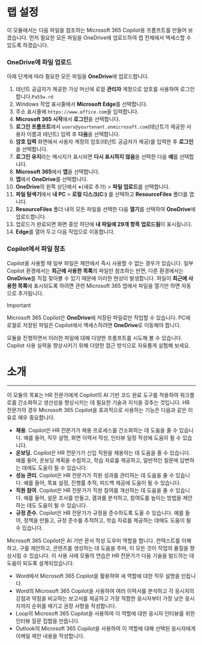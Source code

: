 # 랩 설정

이 모듈에서는 다음 파일을 참조하는 Microsoft 365 Copilot용 프롬프트를 만들어 보겠습니다. 먼저 필요한 모든 파일을 OneDrive에 업로드하여 랩 전체에서 액세스할 수 있도록 하겠습니다.


### OneDrive에 파일 업로드

아래 단계에 따라 필요한 모든 파일을 **OneDrive**에 업로드합니다.

1. 테넌트 공급자가 제공한 가상 머신에 로컬 **관리자** 계정으로 암호를 사용하여 로그인합니다.`Pa55w.rd`
2. Windows 작업 표시줄에서 **Microsoft Edge**를 선택합니다.
3. 주소 표시줄에 `https://www.office.com`을 입력합니다.
4. **Microsoft 365 시작**에서 **로그인**을 선택합니다.
5. **로그인 프롬프트**에서 `userx@yourtenant.onmicrosoft.com`(테넌트가 제공한 사용자 이름과 테넌트) 입력 후 **다음**을 선택합니다.
6. **암호 입력** 화면에서 사용자 계정의 암호(테넌트 공급자가 제공)를 입력한 후 **로그인**을 선택합니다.
7. **로그인 유지**라는 메시지가 표시되면 **다시 표시하지 않음**을 선택한 다음 **예**를 선택합니다.
8. **Microsoft 365**에서 **앱**을 선택합니다.
9. **앱**에서 **OneDrive**를 선택합니다.
10. **OneDrive**의 왼쪽 상단에서 **+**(새로 추가) > **파일 업로드**를 선택합니다.
11. **파일 탐색기**에서 **내 PC** > **로컬 디스크(C:)** 를 선택하고 **ResourceFiles** 폴더를 엽니다.
12. **ResourceFiles** 폴더 내의 모든 파일을 선택한 다음 **열기**를 선택하여 **OneDrive**에 업로드합니다.
13. 업로드가 완료되면 화면 중앙 하단에 **내 파일에 29개 항목 업로드됨**이 표시됩니다.
14. **Edge**를 열어 두고 다음 작업으로 이동합니다.

### Copilot에서 파일 참조

Copilot을 사용할 때 일부 파일은 제안에서 즉시 사용할 수 없는 경우가 있습니다. 일부 Copilot 환경에서는 **최근에 사용한 목록**의 파일만 참조하는 반면, 다른 환경에서는 **OneDrive**를 직접 찾아볼 수 있기 때문에 이러한 현상이 발생합니다. 파일이 **최근에 사용한 목록**에 표시되도록 하려면 관련 Microsoft 365 앱에서 파일을 열기만 하면 자동으로 추가됩니다.

> [!IMPORTANT]
> Microsoft 365 Copilot은 **OneDrive**에 저장된 파일로만 작업할 수 있습니다. PC에 로컬로 저장된 파일은 Copilot에서 액세스하려면 **OneDrive**로 이동해야 합니다.

모듈을 진행하면서 이러한 파일에 대해 다양한 프롬프트를 시도해 볼 수 있습니다. Copilot 사용 실력을 향상시키기 위해 다양한 접근 방식으로 자유롭게 실험해 보세요.

# 소개
---
이 모듈의 목표는 HR 전문가에게 Copilot의 AI 기반 코드 완료 도구를 적용하여 워크플로를 간소화하고 생산성을 향상시키는 데 필요한 기술과 지식을 갖추는 것입니다. HR 전문가의 경우 Microsoft 365 Copilot을 효과적으로 사용하는 기능은 다음과 같은 이유로 매우 중요합니다.

 -  **채용**. Copilot은 HR 전문가가 채용 프로세스를 간소화하는 데 도움을 줄 수 있습니다. 예를 들어, 직무 설명, 화면 이력서 작성, 인터뷰 일정 작성에 도움이 될 수 있습니다.
 -  **온보딩.** Copilot은 HR 전문가가 신입 직원을 채용하는 데 도움을 줄 수 있습니다. 예를 들어, 온보딩 계획을 수립하고, 학습 자료를 제공하고, 일반적인 질문에 답변하는 데에도 도움이 될 수 있습니다.
 -  **성능 관리**. Copilot은 HR 전문가가 직원 성과를 관리하는 데 도움을 줄 수 있습니다. 예를 들어, 목표 설정, 진행률 추적, 피드백 제공에 도움이 될 수 있습니다.
 -  **직원 참여**. Copilot은 HR 전문가가 직원 참여를 개선하는 데 도움을 줄 수 있습니다. 예를 들어, 설문 조사를 만들고, 결과를 분석하고, 참여도를 높이는 방법을 제안하는 데도 도움이 될 수 있습니다.
 -  **규정 준수**. Copilot은 HR 전문가가 규정을 준수하도록 도울 수 있습니다. 예를 들어, 정책을 만들고, 규정 준수를 추적하고, 학습 자료를 제공하는 데에도 도움이 될 수 있습니다.

Microsoft 365 Copilot은 AI 기반 문서 작성 도우미 역할을 합니다. 컨텍스트를 이해하고, 구를 제안하고, 콘텐츠를 생성하는 데 도움을 주며, 이 모든 것이 작업의 품질을 향상시킬 수 있습니다. 이 사용 사례 모듈의 연습은 HR 전문가가 다음 기술을 빌드하는 데 도움이 되도록 설계되었습니다.

 -  Word에서 Microsoft 365 Copilot을 활용하여 새 역할에 대한 직무 설명을 만듭니다.
 -  Word의 Microsoft 365 Copilot을 사용하여 여러 이력서를 분석하고 각 응시자의 강점과 약점을 비교하는 보고서를 제공하고 가장 적합한 응시자부터 가장 낮은 응시자까지 순위를 매기고 권장 사항을 작성합니다.
 -  Loop의 Microsoft 365 Copilot을 사용하여 이 역할에 대한 응시자 인터뷰를 위한 인터뷰 질문 집합을 만듭니다.
 -  Outlook의 Microsoft 365 Copilot을 사용하여 이 역할에 대해 선택된 응시자에게 이메일 제안 내용을 작성합니다.

